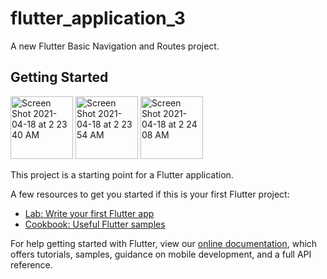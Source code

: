 # flutter_application_3

A new Flutter Basic Navigation and Routes project.

## Getting Started
<p float="left">
  <img width="100" alt="Screen Shot 2021-04-18 at 2 23 40 AM" src="https://user-images.githubusercontent.com/12158468/115125939-61189a80-9fed-11eb-9fff-c0fc97b61a5e.png">

  <img width="100" alt="Screen Shot 2021-04-18 at 2 23 54 AM" src="https://user-images.githubusercontent.com/12158468/115125945-6bd32f80-9fed-11eb-897c-c788374c8ac4.png">

  <img width="100" alt="Screen Shot 2021-04-18 at 2 24 08 AM" src="https://user-images.githubusercontent.com/12158468/115125952-77265b00-9fed-11eb-8ddd-dc9aff9d7bf9.png">
</p>
This project is a starting point for a Flutter application.

A few resources to get you started if this is your first Flutter project:

- [Lab: Write your first Flutter app](https://flutter.dev/docs/get-started/codelab)
- [Cookbook: Useful Flutter samples](https://flutter.dev/docs/cookbook)

For help getting started with Flutter, view our
[online documentation](https://flutter.dev/docs), which offers tutorials,
samples, guidance on mobile development, and a full API reference.
